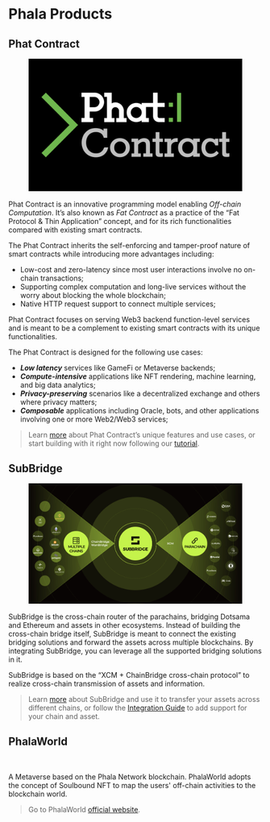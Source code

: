 # Phala Products

## Phat Contract <a href="#phat-contract" id="phat-contract"></a>

<figure><img src="../../.gitbook/assets/Phat Contract_Standard Logo_wht_02.svg" alt=""><figcaption></figcaption></figure>

Phat Contract is an innovative programming model enabling _Off-chain Computation_. It’s also known as _Fat Contract_ as a practice of the “Fat Protocol & Thin Application” concept, and for its rich functionalities compared with existing smart contracts.

The Phat Contract inherits the self-enforcing and tamper-proof nature of smart contracts while introducing more advantages including:

* Low-cost and zero-latency since most user interactions involve no on-chain transactions;
* Supporting complex computation and long-live services without the worry about blocking the whole blockchain;
* Native HTTP request support to connect multiple services;

Phat Contract focuses on serving Web3 backend function-level services and is meant to be a complement to existing smart contracts with its unique functionalities.

The Phat Contract is designed for the following use cases:

* _**Low latency**_ services like GameFi or Metaverse backends;
* _**Compute-intensive**_ applications like NFT rendering, machine learning, and big data analytics;
* _**Privacy-preserving**_ scenarios like a decentralized exchange and others where privacy matters;
* _**Composable**_ applications including Oracle, bots, and other applications involving one or more Web2/Web3 services;

> Learn [more](../../build/phat-contract/) about Phat Contract’s unique features and use cases, or start building with it right now following our [tutorial](../../build/getting-started/).

## SubBridge <a href="#subbridge" id="subbridge"></a>

<figure><img src="../../.gitbook/assets/SubBridge.jpg" alt=""><figcaption></figcaption></figure>

SubBridge is the cross-chain router of the parachains, bridging Dotsama and Ethereum and assets in other ecosystems. Instead of building the cross-chain bridge itself, SubBridge is meant to connect the existing bridging solutions and forward the assets across multiple blockchains. By integrating SubBridge, you can leverage all the supported bridging solutions in it.

SubBridge is based on the “XCM + ChainBridge cross-chain protocol” to realize cross-chain transmission of assets and information.

> Learn [more](../subbridge/) about SubBridge and use it to transfer your assets across different chains, or follow the [Integration Guide](../subbridge/asset-integration-guide.md) to add support for your chain and asset.

## PhalaWorld <a href="#phalaworld" id="phalaworld"></a>

<figure><img src="../../.gitbook/assets/IMG_4462.JPG" alt=""><figcaption></figcaption></figure>

A Metaverse based on the Phala Network blockchain. PhalaWorld adopts the concept of Soulbound NFT to map the users' off-chain activities to the blockchain world.

> Go to PhalaWorld [official website](https://www.phalaworld.com/).
